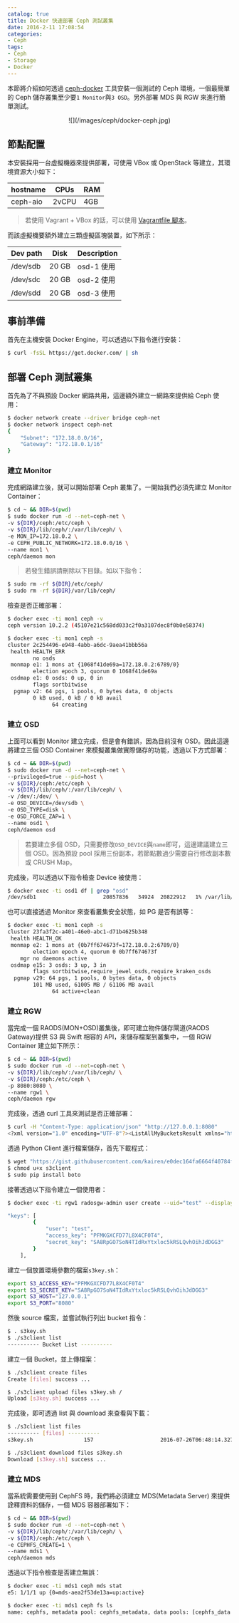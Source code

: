 ```yaml
---
catalog: true
title: Docker 快速部署 Ceph 測試叢集
date: 2016-2-11 17:08:54
categories:
- Ceph
tags:
- Ceph
- Storage
- Docker
---
```

本節將介紹如何透過 [ceph-docker](https://github.com/ceph/ceph-docker) 工具安裝一個測試的 Ceph 環境，一個最簡單的 Ceph 儲存叢集至少要`1 Monitor`與`3 OSD`。另外部署 MDS 與 RGW 來進行簡單測試。

<center>![](/images/ceph/docker-ceph.jpg)</center>

<!--more-->

## 節點配置
本安裝採用一台虛擬機器來提供部署，可使用 VBox 或 OpenStack 等建立，其環境資源大小如下：

| hostname  | CPUs  |  RAM  |
|-----------|-------|-------|
| ceph-aio  | 2vCPU |  4GB  |

> 若使用 Vagrant + VBox 的話，可以使用 [Vagrantfile 腳本](https://gist.githubusercontent.com/kairen/c55a436718ddc22817ef820001aecb0f/raw/4be0a6cfa5087a4834494779b0809d76d701f67b/Vagrantfile)。

而該虛擬機要額外建立三顆虛擬區塊裝置，如下所示：

| Dev path  | Disk  | Description|
|-----------|-------|------------|
| /dev/sdb  | 20 GB | osd-1 使用  |
| /dev/sdc  | 20 GB | osd-2 使用  |
| /dev/sdd  | 20 GB | osd-3 使用  |

## 事前準備
首先在主機安裝 Docker Engine，可以透過以下指令進行安裝：
```sh
$ curl -fsSL https://get.docker.com/ | sh
```

## 部署 Ceph 測試叢集
首先為了不與預設 Docker 網路共用，這邊額外建立一網路來提供給 Ceph 使用：
```sh
$ docker network create --driver bridge ceph-net
$ docker network inspect ceph-net
{
    "Subnet": "172.18.0.0/16",
    "Gateway": "172.18.0.1/16"
}
```

### 建立 Monitor
完成網路建立後，就可以開始部署 Ceph 叢集了。一開始我們必須先建立 Monitor Container：
```sh
$ cd ~ && DIR=$(pwd)
$ sudo docker run -d --net=ceph-net \
-v ${DIR}/ceph:/etc/ceph \
-v ${DIR}/lib/ceph/:/var/lib/ceph/ \
-e MON_IP=172.18.0.2 \
-e CEPH_PUBLIC_NETWORK=172.18.0.0/16 \
--name mon1 \
ceph/daemon mon
```
> 若發生錯誤請刪除以下目錄。如以下指令：
```sh
$ sudo rm -rf ${DIR}/etc/ceph/
$ sudo rm -rf ${DIR}/var/lib/ceph/
```

檢查是否正確部署：
```sh
$ docker exec -ti mon1 ceph -v
ceph version 10.2.2 (45107e21c568dd033c2f0a3107dec8f0b0e58374)

$ docker exec -ti mon1 ceph -s
cluster 2c254496-e948-4abb-a6dc-9aea41bbb56a
 health HEALTH_ERR
        no osds
 monmap e1: 1 mons at {1068f41de69a=172.18.0.2:6789/0}
        election epoch 3, quorum 0 1068f41de69a
 osdmap e1: 0 osds: 0 up, 0 in
        flags sortbitwise
  pgmap v2: 64 pgs, 1 pools, 0 bytes data, 0 objects
        0 kB used, 0 kB / 0 kB avail
              64 creating
```

### 建立 OSD
上面可以看到 Monitor 建立完成，但是會有錯誤，因為目前沒有 OSD。因此這邊將建立三個 OSD Container 來模擬叢集做實際儲存的功能，透過以下方式部署：
```sh
$ cd ~ && DIR=$(pwd)
$ sudo docker run -d --net=ceph-net \
--privileged=true --pid=host \
-v ${DIR}/ceph:/etc/ceph \
-v ${DIR}/lib/ceph/:/var/lib/ceph/ \
-v /dev/:/dev/ \
-e OSD_DEVICE=/dev/sdb \
-e OSD_TYPE=disk \
-e OSD_FORCE_ZAP=1 \
--name osd1 \
ceph/daemon osd
```
> 若要建立多個 OSD，只需要修改`OSD_DEVICE`與`name`即可，這邊建議建立三個 OSD。因為預設 pool 採用三份副本，若節點數過少需要自行修改副本數或 CRUSH Map。

完成後，可以透過以下指令檢查 Device 被使用：
```sh
$ docker exec -ti osd1 df | grep "osd"
/dev/sdb1                     20857836   34924  20822912   1% /var/lib/ceph/osd/ceph-0
```

也可以直接透過 Monitor 來查看叢集安全狀態，如 PG 是否有誤等：
```sh
$ docker exec -ti mon1 ceph -s
cluster 23fa3f2c-a401-46e0-abc1-d71b4625b348
 health HEALTH_OK
 monmap e2: 1 mons at {0b7ff674673f=172.18.0.2:6789/0}
        election epoch 4, quorum 0 0b7ff674673f
    mgr no daemons active
 osdmap e15: 3 osds: 3 up, 3 in
        flags sortbitwise,require_jewel_osds,require_kraken_osds
  pgmap v29: 64 pgs, 1 pools, 0 bytes data, 0 objects
        101 MB used, 61005 MB / 61106 MB avail
              64 active+clean
```

### 建立 RGW
當完成一個 RAODS(MON+OSD)叢集後，即可建立物件儲存閘道(RAODS Gateway)提供 S3 與 Swift 相容的 API，來儲存檔案到叢集中，一個 RGW Container 建立如下所示：
```sh
$ cd ~ && DIR=$(pwd)
$ sudo docker run -d --net=ceph-net \
-v ${DIR}/lib/ceph/:/var/lib/ceph/ \
-v ${DIR}/ceph:/etc/ceph \
-p 8080:8080 \
--name rgw1 \
ceph/daemon rgw
```

完成後，透過 curl 工具來測試是否正確部署：
```sh
$ curl -H "Content-Type: application/json" "http://127.0.0.1:8080"
<?xml version="1.0" encoding="UTF-8"?><ListAllMyBucketsResult xmlns="http://s3.amazonaws.com/doc/2006-03-01/"><Owner><ID>anonymous</ID><DisplayName></DisplayName></Owner><Buckets></Buckets></ListAllMyBucketsResult>
```

透過 Python Client 進行檔案儲存，首先下載程式：
```sh
$ wget "https://gist.githubusercontent.com/kairen/e0dec164fa6664f40784f303076233a5/raw/33add5a18cb7d6f18531d8d481562d017557747c/s3client"
$ chmod u+x s3client
$ sudo pip install boto
```

接著透過以下指令建立一個使用者：
```sh
$ docker exec -ti rgw1 radosgw-admin user create --uid="test" --display-name="I'm Test account" --email="test@example.com"

"keys": [
        {
            "user": "test",
            "access_key": "PFMKGXCFD77L8X4CF0T4",
            "secret_key": "SA8RpGO7SoN4TIdRxYtxloc5kRSLQvhOihJdDGG3"
        }
    ],
```

建立一個放置環境參數的檔案`s3key.sh`：
```sh
export S3_ACCESS_KEY="PFMKGXCFD77L8X4CF0T4"
export S3_SECRET_KEY="SA8RpGO7SoN4TIdRxYtxloc5kRSLQvhOihJdDGG3"
export S3_HOST="127.0.0.1"
export S3_PORT="8080"
```

然後 source 檔案，並嘗試執行列出 bucket 指令：
```sh
$ . s3key.sh
$ ./s3client list
---------- Bucket List ----------
```

建立一個 Bucket，並上傳檔案：
```sh
$ ./s3client create files
Create [files] success ...

$ ./s3client upload files s3key.sh /
Upload [s3key.sh] success ...
```

完成後，即可透過 list 與 download 來查看與下載：
```sh
$ ./s3client list files
---------- [files] ----------
s3key.sh            	157                 	2016-07-26T06:48:14.327Z

$ ./s3client download files s3key.sh
Download [s3key.sh] success ...
```

### 建立 MDS
當系統需要使用到 CephFS 時，我們將必須建立 MDS(Metadata Server) 來提供詮釋資料的儲存，一個 MDS 容器部署如下：
```sh
$ cd ~ && DIR=$(pwd)
$ sudo docker run -d --net=ceph-net \
-v ${DIR}/lib/ceph/:/var/lib/ceph/ \
-v ${DIR}/ceph:/etc/ceph \
-e CEPHFS_CREATE=1 \
--name mds1 \
ceph/daemon mds
```

透過以下指令檢查是否建立無誤：
```sh
$ docker exec -ti mds1 ceph mds stat
e5: 1/1/1 up {0=mds-aea2f53de13a=up:active}

$ docker exec -ti mds1 ceph fs ls
name: cephfs, metadata pool: cephfs_metadata, data pools: [cephfs_data ]
```
